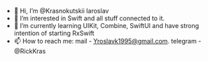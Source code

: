 - 👋 Hi, I’m @Krasnokutskii Iaroslav
- 👀 I’m interested in Swift and all stuff connected to it.
- 🌱 I’m currently learning UIKit, Combine, SwiftUI and have strong intention of starting RxSwift
- 📫 How to reach me: 
  mail - Yroslavk1995@gmail.com. 
  telegram - @RickKras
  

<!---
Krasnokutskii/Krasnokutskii is a ✨ special ✨ repository because its `README.md` (this file) appears on your GitHub profile.
You can click the Preview link to take a look at your changes.
--->
